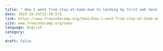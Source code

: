 ```yaml
---
title: " How I went from stay-at-home-mum to landing my first web developer job "
date: 2019-10-24T15:39:57Z
link: https://www.freecodecamp.org/news/how-i-went-from-stay-at-home-mum-to-landing-my-first-web-developer-job/?utm_medium=RSS&utm_source=news.12bit.vn
site: www.freecodecamp.org/news
language: English
category:
  -   
draft: false
---
```

